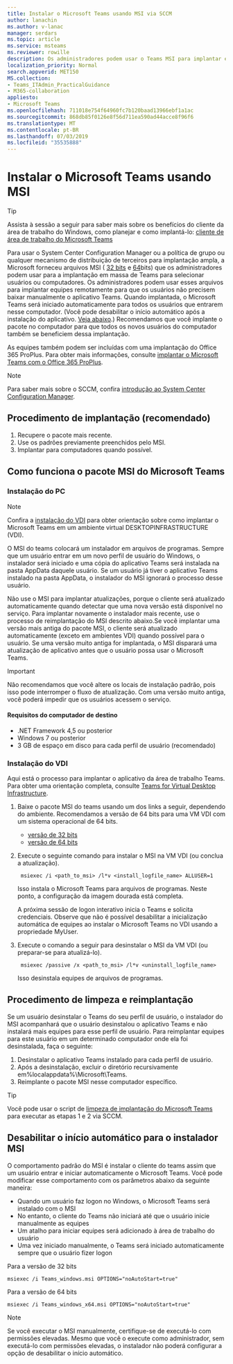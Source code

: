 ```yaml
---
title: Instalar o Microsoft Teams usando MSI via SCCM
author: lanachin
ms.author: v-lanac
manager: serdars
ms.topic: article
ms.service: msteams
ms.reviewer: rowille
description: Os administradores podem usar o Teams MSI para implantar em massa o Microsoft Teams para usuários ou computadores selecionados.
localization_priority: Normal
search.appverid: MET150
MS.collection:
- Teams_ITAdmin_PracticalGuidance
- M365-collaboration
appliesto:
- Microsoft Teams
ms.openlocfilehash: 711018e754f64960fc7b120baad13966ebf1a1ac
ms.sourcegitcommit: 868db85f0126e8f56d711ea590ad44acce8f96f6
ms.translationtype: MT
ms.contentlocale: pt-BR
ms.lasthandoff: 07/03/2019
ms.locfileid: "35535888"
---
```

<a name="install-microsoft-teams-using-msi"></a>Instalar o Microsoft Teams usando MSI
=================================

> [!Tip]
> Assista à sessão a seguir para saber mais sobre os benefícios do cliente da área de trabalho do Windows, como planejar e como implantá-lo: [cliente de área de trabalho do Microsoft Teams](https://aka.ms/teams-clients)

Para usar o System Center Configuration Manager ou a política de grupo ou qualquer mecanismo de distribuição de terceiros para implantação ampla, a Microsoft forneceu arquivos MSI ( [32 bits](https://aka.ms/teams32bitmsi) e [64](https://aka.ms/teams64bitmsi)bits) que os administradores podem usar para a implantação em massa de Teams para selecionar usuários ou computadores. Os administradores podem usar esses arquivos para implantar equipes remotamente para que os usuários não precisem baixar manualmente o aplicativo Teams. Quando implantada, o Microsoft Teams será iniciado automaticamente para todos os usuários que entrarem nesse computador. (Você pode desabilitar o início automático após a instalação do aplicativo. [Veja abaixo](#disable-auto-launch-for-the-msi-installer).) Recomendamos que você implante o pacote no computador para que todos os novos usuários do computador também se beneficiem dessa implantação. 

As equipes também podem ser incluídas com uma implantação do Office 365 ProPlus. Para obter mais informações, consulte [implantar o Microsoft Teams com o Office 365 ProPlus](https://docs.microsoft.com/deployoffice/teams-install).
 
> [!Note] 
> Para saber mais sobre o SCCM, confira [introdução ao System Center Configuration Manager](https://docs.microsoft.com/sccm/core/understand/introduction).

## <a name="deployment-procedure-recommended"></a>Procedimento de implantação (recomendado)
1. Recupere o pacote mais recente.
2. Use os padrões previamente preenchidos pelo MSI.
3. Implantar para computadores quando possível.

## <a name="how-the-microsoft-teams-msi-package-works"></a>Como funciona o pacote MSI do Microsoft Teams

### <a name="pc-installation"></a>Instalação do PC

> [!Note] 
> Confira a [instalação do VDI](#vdi-installation) para obter orientação sobre como implantar o Microsoft Teams em um ambiente virtual DESKTOPINFRASTRUCTURE (VDI).

O MSI do teams colocará um instalador em arquivos de programas. Sempre que um usuário entrar em um novo perfil de usuário do Windows, o instalador será iniciado e uma cópia do aplicativo Teams será instalada na pasta AppData daquele usuário. Se um usuário já tiver o aplicativo Teams instalado na pasta AppData, o instalador do MSI ignorará o processo desse usuário.

Não use o MSI para implantar atualizações, porque o cliente será atualizado automaticamente quando detectar que uma nova versão está disponível no serviço. Para implantar novamente o instalador mais recente, use o processo de reimplantação do MSI descrito abaixo.Se você implantar uma versão mais antiga do pacote MSI, o cliente será atualizado automaticamente (exceto em ambientes VDI) quando possível para o usuário. Se uma versão muito antiga for implantada, o MSI disparará uma atualização de aplicativo antes que o usuário possa usar o Microsoft Teams. 

> [!Important] 
> Não recomendamos que você altere os locais de instalação padrão, pois isso pode interromper o fluxo de atualização. Com uma versão muito antiga, você poderá impedir que os usuários acessem o serviço. 

#### <a name="target-computer-requirements"></a>Requisitos do computador de destino

- .NET Framework 4,5 ou posterior
- Windows 7 ou posterior
- 3 GB de espaço em disco para cada perfil de usuário (recomendado)

### <a name="vdi-installation"></a>Instalação do VDI

Aqui está o processo para implantar o aplicativo da área de trabalho Teams. Para obter uma orientação completa, consulte [Teams for Virtual Desktop Infrastructure](teams-for-vdi.md).

1. Baixe o pacote MSI do teams usando um dos links a seguir, dependendo do ambiente. Recomendamos a versão de 64 bits para uma VM VDI com um sistema operacional de 64 bits.

    - [versão de 32 bits](https://teams.microsoft.com/downloads/desktopurl?env=production&plat=windows&download=true&managedInstaller=true)
    - [versão de 64 bits](https://teams.microsoft.com/downloads/desktopurl?env=production&plat=windows&download=true&managedInstaller=true&arch=x64)

2. Execute o seguinte comando para instalar o MSI na VM VDI (ou conclua a atualização).

        msiexec /i <path_to_msi> /l*v <install_logfile_name> ALLUSER=1

    Isso instala o Microsoft Teams para arquivos de programas. Neste ponto, a configuração da imagem dourada está completa.

    A próxima sessão de logon interativo inicia o Teams e solicita credenciais. Observe que não é possível desabilitar a inicialização automática de equipes ao instalar o Microsoft Teams no VDI usando a propriedade MyUser.

3. Execute o comando a seguir para desinstalar o MSI da VM VDI (ou preparar-se para atualizá-lo).

        msiexec /passive /x <path_to_msi> /l*v <uninstall_logfile_name>

    Isso desinstala equipes de arquivos de programas.

## <a name="clean-up-and-redeployment-procedure"></a>Procedimento de limpeza e reimplantação

Se um usuário desinstalar o Teams do seu perfil de usuário, o instalador do MSI acompanhará que o usuário desinstalou o aplicativo Teams e não instalará mais equipes para esse perfil de usuário. Para reimplantar equipes para este usuário em um determinado computador onde ela foi desinstalada, faça o seguinte:

1. Desinstalar o aplicativo Teams instalado para cada perfil de usuário. 
2. Após a desinstalação, excluir o diretório recursivamente em%localappdata%\Microsoft\Teams\.
3. Reimplante o pacote MSI nesse computador específico.

> [!TIP] 
> Você pode usar o script de [limpeza de implantação do Microsoft Teams](scripts/Powershell-script-teams-deployment-clean-up.md) para executar as etapas 1 e 2 via SCCM.

## <a name="disable-auto-launch-for-the-msi-installer"></a>Desabilitar o início automático para o instalador MSI

O comportamento padrão do MSI é instalar o cliente do teams assim que um usuário entrar e iniciar automaticamente o Microsoft Teams. Você pode modificar esse comportamento com os parâmetros abaixo da seguinte maneira:

- Quando um usuário faz logon no Windows, o Microsoft Teams será instalado com o MSI
- No entanto, o cliente do Teams não iniciará até que o usuário inicie manualmente as equipes
- Um atalho para iniciar equipes será adicionado à área de trabalho do usuário
- Uma vez iniciado manualmente, o Teams será iniciado automaticamente sempre que o usuário fizer logon

Para a versão de 32 bits
```
msiexec /i Teams_windows.msi OPTIONS="noAutoStart=true"
```
Para a versão de 64 bits
```
msiexec /i Teams_windows_x64.msi OPTIONS="noAutoStart=true"
```

> [!Note]
>  Se você executar o MSI manualmente, certifique-se de executá-lo com permissões elevadas. Mesmo que você o execute como administrador, sem executá-lo com permissões elevadas, o instalador não poderá configurar a opção de desabilitar o início automático.
